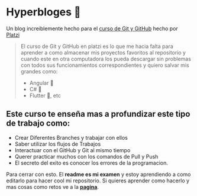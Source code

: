 # Hyperbloges 💚 
Un blog increiblemente hecho para el [curso de Git y GitHub](https://platzi.com/cursos/git-github/ "curso de Git y GitHub") hecho por [Platzi](https://platzi.com "Platzi")
>El curso de Git y GitHub en platzi es lo que me hacia falta para aprender a como almacenar mis proyectos favoritos al repositorio y cuando este en otra computadora los pueda descargar sin problemas con todos sus funcionamientos correspondientes y quiero salvar mis grandes como:
>- Angular 💖
>- C# 💜
>- Flutter 💙, etc

## Este curso te enseña mas a profundizar este tipo de trabajo como:
- Crear Diferentes Branches y trabajar con ellos
- Saber utilizar los flujos de Trabajos
- Interactuar con el GitHub y Git al mismo tiempo
- Querer practicar muchos con los comandos de Pull y Push
- El secreto del exito es conocer los errores de la programacion.

Para cerrar con esto. El **readme es mi examen** y estoy aprendiendo a como editarlo para hacer cool mi repositorio. Si quieres aprender como hacerlo y mas cosas como retos ve a la [**pagina**](https://platzi.com/cursos/git-github/ "pagina").